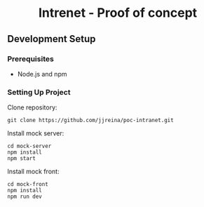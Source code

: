 <h1 align="center">Intrenet - Proof of concept</h1>

## Development Setup

### Prerequisites

- Node.js and npm

### Setting Up Project

Clone repository:

```
git clone https://github.com/jjreina/poc-intranet.git
```

Install mock server:

```
cd mock-server
npm install
npm start
```

Install mock front:

```
cd mock-front
npm install
npm run dev
```
